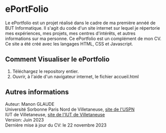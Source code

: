 # ePortFolio
Le ePortfolio est un projet réalisé dans le cadre de ma première annéé de BUT Informatique.
Il s'agit du code d'un site internet sur lequel je répertorie mes expériences, mes projets, mes centres d'intérêts, et autres informations sur ma personne.
Ce ePortfolio est un complément de mon CV.
Ce site a été créé avec les langages HTML, CSS et Javascript.

## Comment Visualiser le ePortfolio
1) Téléchargez le repository entier.  
2) Ouvrir, à l'aide d'un navigateur internet, le fichier accueil.html  

## Autres informations
Auteur: Manon GLAUDE  
Université Sorbonne Paris Nord de Villetaneuse, [site de l'USPN](https://www.univ-spn.fr/)  
IUT de Villetaneuse, [site de l'IUT de Villetaneuse](https://iutv.univ-paris13.fr/)  
Version: Juin 2023  
Dernière mise à jour du CV: le 22 novembre 2023

